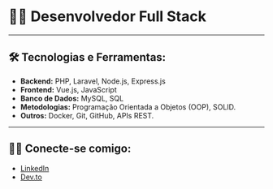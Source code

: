 # 👨‍💻 Desenvolvedor Full Stack

---

## 🛠️ Tecnologias e Ferramentas:

- **Backend:** PHP, Laravel, Node.js, Express.js
- **Frontend:** Vue.js, JavaScript
- **Banco de Dados:** MySQL, SQL
- **Metodologias:** Programação Orientada a Objetos (OOP), SOLID.
- **Outros:** Docker, Git, GitHub, APIs REST.

---

## 🧑‍💻 Conecte-se comigo:

- [LinkedIn]((https://www.linkedin.com/in/carlos-viana-563999293/))
- [Dev.to](https://dev.to/carloseduardoalvesviana)


